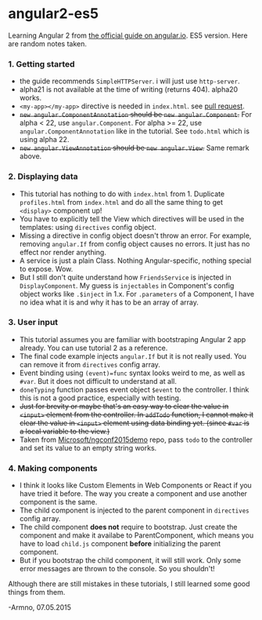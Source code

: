 # angular2-es5

Learning Angular 2 from [the official guide on angular.io](https://angular.io/docs/js/latest/guide/). ES5 version. Here are random notes taken.

### 1. Getting started

- the guide recommends `SimpleHTTPServer`. i will just use `http-server`.
- alpha21 is not available at the time of writing (returns 404). alpha20 works.
- `<my-app></my-app>` directive is needed in `index.html`. see [pull request](https://github.com/angular/angular.io/issues/94).
- ~~`new angular.ComponentAnnotation` should be `new angular.Component`.~~ For alpha < 22, use `angular.Component`. For alpha >= 22, use `angular.ComponentAnnotation` like in the tutorial. See `todo.html` which is using alpha 22.
- ~~`new angular.ViewAnnotation` should be `new angular.View`.~~ Same remark above.

### 2. Displaying data

- This tutorial has nothing to do with `index.html` from 1. Duplicate `profiles.html` from `index.html` and do all the same thing to get `<display>` component up!
- You have to explicitly tell the View which directives will be used in the templates: using `directives` config object.
- Missing a directive in config object doesn't throw an error. For example, removing `angular.If` from config object causes no errors. It just has no effect nor render anything.
- A service is just a plain Class. Nothing Angular-specific, nothing special to expose. Wow.
- But I still don't quite understand how `FriendsService` is injected in `DisplayComponent`. My guess is `injectables` in Component's config object works like `.$inject` in 1.x. For `.parameters` of a Component, I have no idea what it is and why it has to be an array of array.

### 3. User input

- This tutorial assumes you are familiar with bootstraping Angular 2 app already. You can use tutorial 2 as a reference.
- The final code example injects `angular.If` but it is not really used. You can remove it from `directives` config array.
- Event binding using `(event)=func` syntax looks weird to me, as well as `#var`. But it does not difficult to understand at all.
- `doneTyping` function passes event object `$event` to the controller. I think this is not a good practice, especially with testing.
- <del>Just for brevity or maybe that's an easy way to clear the value in `<input>` element from the controller. In `addTodo` function, I cannot make it clear the value in `<input>` element using data binding yet. (since `#var` is a local variable to the view.)</del>
- Taken from [Microsoft/ngconf2015demo](https://github.com/Microsoft/ngconf2015demo) repo, pass `todo` to the controller and set its value to an empty string works.

### 4. Making components

- I think it looks like Custom Elements in Web Components or React if you have tried it before. The way you create a component and use another component is the same.
- The child component is injected to the parent component in `directives` config array.
- The child component **does not** require to bootstrap. Just create the component and make it availabe to ParentComponent, which means you have to load `child.js` component **before** initializing the parent component.
- But if you bootstrap the child component, it will still work. Only some error messages are thrown to the console. So you shouldn't!

Although there are still mistakes in these tutorials, I still learned some good things from them.

-Armno, 07.05.2015
